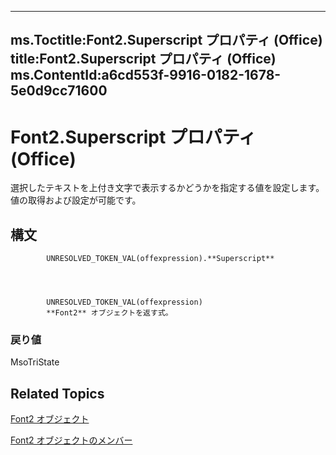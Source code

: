 

---
ms.Toctitle:Font2.Superscript プロパティ (Office)
title:Font2.Superscript プロパティ (Office)
ms.ContentId:a6cd553f-9916-0182-1678-5e0d9cc71600
---
# Font2.Superscript プロパティ (Office)




選択したテキストを上付き文字で表示するかどうかを指定する値を設定します。値の取得および設定が可能です。

## 構文

            UNRESOLVED_TOKEN_VAL(offexpression).**Superscript**




            UNRESOLVED_TOKEN_VAL(offexpression)
            **Font2** オブジェクトを返す式。

### 戻り値
MsoTriState





## Related Topics

[Font2 オブジェクト](8e892c52-56d9-72bd-2893-b15a17cd59ae.md)

[Font2 オブジェクトのメンバー](8c91a433-b474-486a-4c03-eb9f7b44ecb0.md)




